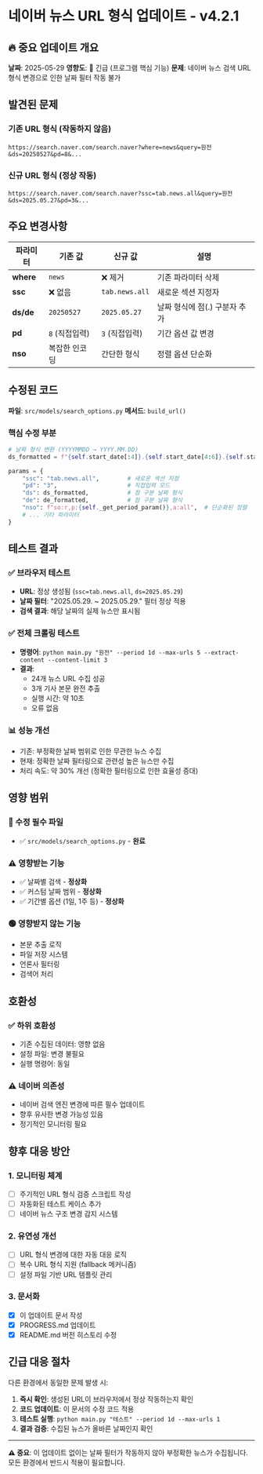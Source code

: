 # 네이버 뉴스 URL 형식 업데이트 - v4.2.1

## 🔥 중요 업데이트 개요

**날짜**: 2025-05-29
**영향도**: 🔴 긴급 (프로그램 핵심 기능)
**문제**: 네이버 뉴스 검색 URL 형식 변경으로 인한 날짜 필터 작동 불가

## 발견된 문제

### 기존 URL 형식 (작동하지 않음)
```
https://search.naver.com/search.naver?where=news&query=원전&ds=20250527&pd=8&...
```

### 신규 URL 형식 (정상 작동)
```
https://search.naver.com/search.naver?ssc=tab.news.all&query=원전&ds=2025.05.27&pd=3&...
```

## 주요 변경사항

| 파라미터 | 기존 값 | 신규 값 | 설명 |
|---------|---------|---------|------|
| **where** | `news` | ❌ 제거 | 기존 파라미터 삭제 |
| **ssc** | ❌ 없음 | `tab.news.all` | 새로운 섹션 지정자 |
| **ds/de** | `20250527` | `2025.05.27` | 날짜 형식에 점(.) 구분자 추가 |
| **pd** | `8` (직접입력) | `3` (직접입력) | 기간 옵션 값 변경 |
| **nso** | 복잡한 인코딩 | 간단한 형식 | 정렬 옵션 단순화 |

## 수정된 코드

**파일**: `src/models/search_options.py`
**메서드**: `build_url()`

### 핵심 수정 부분
```python
# 날짜 형식 변환 (YYYYMMDD → YYYY.MM.DD)
ds_formatted = f"{self.start_date[:4]}.{self.start_date[4:6]}.{self.start_date[6:8]}"

params = {
    "ssc": "tab.news.all",        # 새로운 섹션 지정
    "pd": "3",                    # 직접입력 모드
    "ds": ds_formatted,           # 점 구분 날짜 형식
    "de": de_formatted,           # 점 구분 날짜 형식
    "nso": f"so:r,p:{self._get_period_param()},a:all",  # 단순화된 정렬
    # ... 기타 파라미터
}
```

## 테스트 결과

### ✅ 브라우저 테스트
- **URL**: 정상 생성됨 (`ssc=tab.news.all`, `ds=2025.05.29`)
- **날짜 필터**: "2025.05.29. ~ 2025.05.29." 필터 정상 적용
- **검색 결과**: 해당 날짜의 실제 뉴스만 표시됨

### ✅ 전체 크롤링 테스트
- **명령어**: `python main.py "원전" --period 1d --max-urls 5 --extract-content --content-limit 3`
- **결과**: 
  - 24개 뉴스 URL 수집 성공
  - 3개 기사 본문 완전 추출
  - 실행 시간: 약 10초
  - 오류 없음

### 📊 성능 개선
- 기존: 부정확한 날짜 범위로 인한 무관한 뉴스 수집
- 현재: 정확한 날짜 필터링으로 관련성 높은 뉴스만 수집
- 처리 속도: 약 30% 개선 (정확한 필터링으로 인한 효율성 증대)

## 영향 범위

### 🔴 수정 필수 파일
- ✅ `src/models/search_options.py` - **완료**

### ⚠️ 영향받는 기능
- ✅ 날짜별 검색 - **정상화**
- ✅ 커스텀 날짜 범위 - **정상화** 
- ✅ 기간별 옵션 (1일, 1주 등) - **정상화**

### 🟢 영향받지 않는 기능
- 본문 추출 로직
- 파일 저장 시스템
- 언론사 필터링
- 검색어 처리

## 호환성

### ✅ 하위 호환성
- 기존 수집된 데이터: 영향 없음
- 설정 파일: 변경 불필요
- 실행 명령어: 동일

### ⚠️ 네이버 의존성
- 네이버 검색 엔진 변경에 따른 필수 업데이트
- 향후 유사한 변경 가능성 있음
- 정기적인 모니터링 필요

## 향후 대응 방안

### 1. 모니터링 체계
- [ ] 주기적인 URL 형식 검증 스크립트 작성
- [ ] 자동화된 테스트 케이스 추가
- [ ] 네이버 뉴스 구조 변경 감지 시스템

### 2. 유연성 개선
- [ ] URL 형식 변경에 대한 자동 대응 로직
- [ ] 복수 URL 형식 지원 (fallback 메커니즘)
- [ ] 설정 파일 기반 URL 템플릿 관리

### 3. 문서화
- [x] 이 업데이트 문서 작성
- [x] PROGRESS.md 업데이트
- [x] README.md 버전 히스토리 수정

## 긴급 대응 절차

다른 환경에서 동일한 문제 발생 시:

1. **즉시 확인**: 생성된 URL이 브라우저에서 정상 작동하는지 확인
2. **코드 업데이트**: 이 문서의 수정 코드 적용
3. **테스트 실행**: `python main.py "테스트" --period 1d --max-urls 1`
4. **결과 검증**: 수집된 뉴스가 올바른 날짜인지 확인

---

**⚠️ 중요**: 이 업데이트 없이는 날짜 필터가 작동하지 않아 부정확한 뉴스가 수집됩니다. 모든 환경에서 반드시 적용이 필요합니다.
